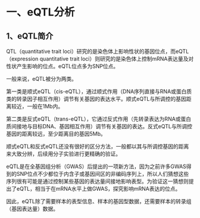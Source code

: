 # 一、eQTL分析
## 1、eQTL简介
QTL（quantitative trait loci）研究的是染色体上影响性状的基因位点，而eQTL（expression quantitative trait loci）则研究的是染色体上控制mRNA表达量及对性状产生影响的位点。eQTL位点多为SNP位点。

一般来说，eQTL被分为两类。

第一类是顺式eQTL（cis-eQTL），通过顺式作用（DNA序列直接与RNA或蛋白质类的转录因子相互作用）调节有关基因的表达水平。顺式eQTL与所调控的基因距离较近，一般在1Mb内。

第二类是反式eQTL（trans-eQTL），它通过反式作用（先转录表达为RNA或蛋白质间接地与目标DNA、基因相互作用）调节有关基因的表达。反式eQTL与所调控基因的距离较远，至少距离目的基因5Mb。

顺式eQTL和反式eQTL还没有很好的区分方法，一般都以其与所调控基因的距离来大致分辨，后续用分子实验进行更精确的验证。

eQTL是在全基因组分析（GWAS）后提出的一项新方法，因为之前许多GWAS得到的SNP位点不少都位于内含子或基因间区的非编码序列上，所以人们猜想这些序列很有可能是通过控制某些基因的表达量间接地影响表型。为验证这一猜想则提出了eQTL，相当于在mRNA水平上做GWAS，探究影响mRNA表达的位点。

因此，eQTL除了需要样本的表型信息、样本的基因型数据，还需要样本的转录组（基因表达量）数据。